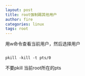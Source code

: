 ```yaml
---
layout: post
title: root强制踢其他用户
author: fire
categories: linux 
tags: root
---
```


用w命令查看当前用户，然后选择用户

```

pkill -kill -t pts/0

```

不要pkill 当前root所在的pts
